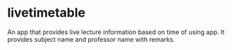 # livetimetable

An app that provides live lecture information based on time of using app. It provides subject name and professor name with remarks.